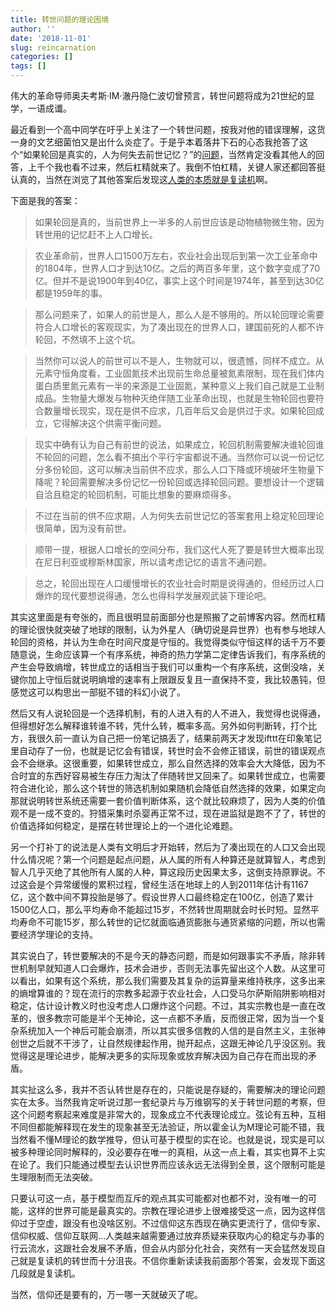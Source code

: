 ```yaml
---
title: 转世问题的理论困境
author: ''
date: '2018-11-01'
slug: reincarnation
categories: []
tags: []
---
```


伟大的革命导师奥夫考斯·IM·澈丹隐仁波切曾预言，转世问题将成为21世纪的显学，一语成谶。

最近看到一个高中同学在吁乎上关注了一个转世问题，按我对他的错误理解，这货一身的文艺细菌怕又是出什么炎症了。于是乎本着落井下石的心态我抢答了这个“如果轮回是真实的，人为何失去前世记忆？”的[问题](https://www.zhihu.com/question/30590557)，当然肯定没看其他人的回答，上千个我也看不过来，然后杠精就来了。我倒不怕杠精，关键人家还都回答挺认真的，当然在浏览了其他答案后发现这[人类的本质就是复读机](https://zh.moegirl.org/zh-hans/%E4%BA%BA%E7%B1%BB%E7%9A%84%E6%9C%AC%E8%B4%A8%E5%B0%B1%E6%98%AF%E5%A4%8D%E8%AF%BB%E6%9C%BA)啊。

下面是我的答案：

> 如果轮回是真的，当前世界上一半多的人前世应该是动物植物微生物，因为转世用的记忆赶不上人口增长。

> 农业革命前，世界人口1500万左右，农业社会出现后到第一次工业革命中的1804年，世界人口才到达10亿。之后的两百多年里，这个数字变成了70亿。但并不是说1900年到40亿，事实上这个时间是1974年，甚至到达30亿都是1959年的事。

> 那么问题来了，如果人的前世是人，那么人是不够用的。所以轮回理论需要符合人口增长的客观现实，为了凑出现在的世界人口，建国前死的人都不许轮回，不然填不上这个坑。

> 当然你可以说人的前世可以不是人，生物就可以，很遗憾，同样不成立。从元素守恒角度看，工业固氮技术出现前生命总量被氮素限制，现在我们体内蛋白质里氮元素有一半的来源是工业固氮，某种意义上我们自己就是工业制成品。生物量大爆发与物种灭绝伴随工业革命出现，也就是生物轮回也要符合数量增长现实，现在是供不应求，几百年后又会是供过于求。如果轮回成立，它得解决这个供需平衡问题。

> 现实中确有认为自己有前世的说法，如果成立，轮回机制需要解决谁轮回谁不轮回的问题，怎么看不搞出个平行宇宙都说不通。当然你可以说一份记忆分多份轮回，这可以解决当前供不应求，那么人口下降或环境破坏生物量下降呢？轮回需要解决多份记忆一份轮回或选择轮回问题。要想设计一个逻辑自洽且稳定的轮回机制，可能比想象的要麻烦得多。

> 不过在当前的供不应求期，人为何失去前世记忆的答案套用上稳定轮回理论很简单，因为没有前世。

> 顺带一提，根据人口增长的空间分布，我们这代人死了要是转世大概率出现在尼日利亚或穆斯林国家，所以请考虑记忆的语言不通问题。

> 总之，轮回出现在人口缓慢增长的农业社会时期是说得通的，但经历过人口爆炸的现代要想说得通，怎么也得科学发展观武装下理论吧。

其实这里面是有夸张的，而且很明显前面部分也是照搬了之前博客内容。然而杠精的理论很快就突破了地球的限制，认为外星人（确切说是异世界）也有参与地球人轮回的资格，并认为生命在时间尺度是守恒的。我觉得类似守恒这样的话千万不要随意说，生命应该算一个有序系统，神奇的热力学第二定律告诉我们，有序系统的产生会导致熵增，转世成立的话相当于我们可以重构一个有序系统，这倒没啥，关键你加上守恒后就说明熵增的速率有上限跟反复且一直保持不变，我比较愚钝，但感觉这可以构思出一部挺不错的科幻小说了。

然后又有人说轮回是一个选择机制，有的人进入有的人不进入，我觉得也说得通，但得想好怎么解释谁转谁不转，凭什么转，概率多高。另外如何判断转，打个比方，我很久前一直认为自己把一份笔记搞丢了，结果前两天才发现ifttt在印象笔记里自动存了一份，也就是记忆会有错误，转世时会不会修正错误，前世的错误观点会不会继承。这很重要，如果转世成立，那么自然选择的效率会大大降低，因为不合时宜的东西好容易被生存压力淘汰了伴随转世又回来了。如果转世成立，也需要符合进化论，那么这个转世的筛选机制如果随机会降低自然选择的效果，如果定向那就说明转世系统还需要一套价值判断体系，这个就比较麻烦了，因为人类的价值观不是一成不变的。狩猎采集时杀婴再正常不过，现在进监狱是跑不了了，转世的价值选择如何稳定，是摆在转世理论上的一个进化论难题。

另一个打补丁的说法是人类有文明后才开始转，然后为了凑出现在的人口又会出现什么情况呢？第一个问题是起点问题，从人属的所有人种算还是就算智人，考虑到智人几乎灭绝了其他所有人属的人种，算这段历史因果太多，这倒支持原罪说。不过这会是个异常缓慢的累积过程，曾经生活在地球上的人到2011年估计有1167亿，这个数中间不算投胎是够了。假设世界人口最终稳定在100亿，创造了累计1500亿人口，那么平均寿命不能超过15岁，不然转世周期就会时长时短。显然平均寿命不可能15岁，那么转世的记忆就面临通货膨胀与通货紧缩的问题，所以也需要经济学理论的支持。

其实说白了，转世要解决的不是今天的静态问题，而是如何跟事实不矛盾，除非转世机制早就知道人口会爆炸，技术会进步，否则无法事先留出这个人数。从这里可以看出，如果有这个系统，那么我们需要及其复杂的运算量来维持秩序，这多出来的熵增算谁的？现在流行的宗教多起源于农业社会，人口受马尔萨斯陷阱影响相对稳定，估计设计教义时也没考虑人口爆炸这个问题。不过，其实宗教也是一直在改革的，很多教宗可能是半个无神论，这一点都不矛盾，反而很正常，因为当一个复杂系统加入一个神后可能会崩溃，所以其实很多信教的人信的是自然主义，主张神创世之后就不干涉了，让自然规律起作用，抛开起点，这跟无神论几乎没区别。我觉得这是理论进步，能解决更多的实际现象或放弃解决因为自己存在而出现的矛盾。

其实扯这么多，我并不否认转世是存在的，只能说是存疑的，需要解决的理论问题实在太多。当然我肯定听说过那一套纪录片与万维钢写的关于转世问题的考察，但这个问题考察起来难度是非常大的，现象成立不代表理论成立。弦论有五种，互相不同但都能解释现在发生的现象甚至无法验证，所以霍金认为M理论可能不错，我当然看不懂M理论的数学推导，但认可基于模型的实在论。也就是说，现实是可以被多种理论同时解释的，没必要存在唯一的真相，从这一点上看，其实也算不上实在论了。我们只能通过模型去认识世界而应该永远无法得到全景，这个限制可能是生理限制而无法突破。

只要认可这一点，基于模型而互斥的观点其实可能都对也都不对，没有唯一的可能，这样的世界可能是最真实的。宗教在理论进步上很难接受这一点，因为这样信仰过于空虚，跟没有也没啥区别。不过信仰这东西现在确实更流行了，信仰专家、信仰权威、信仰互联网…人类越来越需要通过放弃质疑来获取内心的稳定与办事的行云流水，这跟社会发展不矛盾，但会从内部分化社会，突然有一天会猛然发现自己就是复读机的转世而十分沮丧。不信你重新读读我前面那个答案，会发现下面这几段就是复读机。

当然，信仰还是要有的，万一哪一天就破灭了呢。